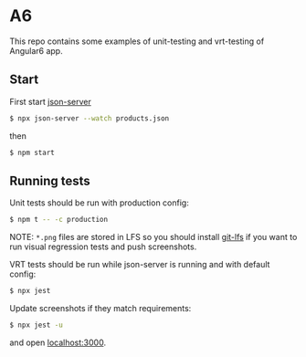 # A6

This repo contains some examples of unit-testing and vrt-testing of Angular6 app.

## Start

First start [json-server](https://www.npmjs.com/package/json-server)

```sh
$ npx json-server --watch products.json
```

then

```sh
$ npm start
```

## Running tests

Unit tests should be run with production config:

```sh
$ npm t -- -c production
```

NOTE: `*.png` files are stored in LFS so you should install [git-lfs](https://git-lfs.github.com/) if you want to run visual regression tests and push screenshots.

VRT tests should be run while json-server is running and with default config:

```sh
$ npx jest
```

Update screenshots if they match requirements:

```sh
$ npx jest -u
```

and open [localhost:3000](http://localhost:3000).
